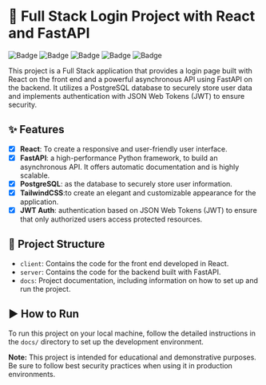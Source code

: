 # 🚀 Full Stack Login Project with React and FastAPI

![Badge](https://img.shields.io/badge/FastAPI-0.68.0-blue.svg)
![Badge](https://img.shields.io/badge/React-17.0.2-blue.svg)
![Badge](https://img.shields.io/badge/PostgreSQL-13.4-blue.svg)
![Badge](https://img.shields.io/badge/TailwindCSS-2.2.16-blue.svg)
![Badge](https://img.shields.io/badge/JSONWebTokens-JWT-green.svg)

This project is a Full Stack application that provides a login page built with React on the front end and a powerful asynchronous API using FastAPI on the backend. It utilizes a PostgreSQL database to securely store user data and implements authentication with JSON Web Tokens (JWT) to ensure security.

## ✨ Features

- [x] **React**: To create a responsive and user-friendly user interface.
- [x] **FastAPI**: a high-performance Python framework, to build an asynchronous API. It offers automatic documentation and is highly scalable.
- [x] **PostgreSQL**: as the database to securely store user information.
- [x] **TailwindCSS**:to create an elegant and customizable appearance for the application.
- [x] **JWT Auth**: authentication based on JSON Web Tokens (JWT) to ensure that only authorized users access protected resources.

## 📁 Project Structure

- `client`: Contains the code for the front end developed in React.
- `server`: Contains the code for the backend built with FastAPI.
- `docs`: Project documentation, including information on how to set up and run the project.

## ▶️ How to Run

To run this project on your local machine, follow the detailed instructions in the `docs/` directory to set up the development environment.

**Note:** This project is intended for educational and demonstrative purposes. Be sure to follow best security practices when using it in production environments.
